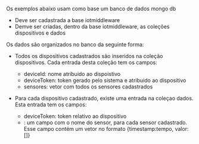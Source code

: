 
Os exemplos abaixo usam como base um banco de dados mongo db
- Deve ser cadastrada a base iotmiddleware
- Demve ser criadas, dentro da base iotmiddleware, as coleções dispositivos e dados

Os dados são organizados no banco da seguinte forma:

- Todos os dispositivos cadastrados são inseridos na coleção dispositivos. Cada entrada desta coleção tem os campos: 
  - deviceId: nome atribuido ao dispoistivo
  - deviceToken: token gerado pelo sistema e atribuido ao dispositivo
  - sensores: vetor com todos os sensores cadastrados

- Para cada dispositivo cadastrado, existe uma entrada na coleçao dados. Esta entrada tem os campos:
  - deviceToken: token relativo ao dispositivo
  - <sensor>: um campo com o nome do sensor, para cada sensor cadastrado. Esse campo contém um vetor no formato {timestamp:tempo, valor:[<vetor de valores>]}




